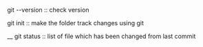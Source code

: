 git --version :: check version

git init :: make the folder track changes using git


__
git status :: list of file which has been changed from last commit
